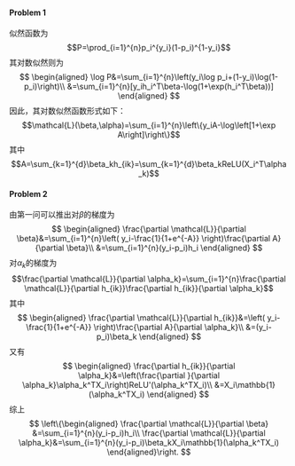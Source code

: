 #### Problem 1
似然函数为
$$P=\prod_{i=1}^{n}p_i^{y_i}(1-p_i)^{1-y_i}$$
其对数似然则为
$$
\begin{aligned}
\log P&=\sum_{i=1}^{n}\left(y_i\log p_i+(1-y_i)\log(1-p_i)\right)\\
&=\sum_{i=1}^{n}[y_ih_i^T\beta-\log(1+\exp(h_i^T\beta))]
\end{aligned}
$$
因此，其对数似然函数形式如下：
$$\mathcal{L}(\beta,\alpha)=\sum_{i=1}^{n}\left\{y_iA-\log\left[1+\exp A\right]\right\}$$
其中
$$A=\sum_{k=1}^{d}\beta_kh_{ik}=\sum_{k=1}^{d}\beta_kReLU(X_i^T\alpha_k)$$
#### Problem 2
由第一问可以推出对$\beta$的梯度为
$$
\begin{aligned}
\frac{\partial \mathcal{L}}{\partial \beta}&=\sum_{i=1}^{n}\left( y_i-\frac{1}{1+e^{-A}} \right)\frac{\partial A}{\partial \beta}\\
&=\sum_{i=1}^{n}(y_i-p_i)h_i
\end{aligned}
$$
对$\alpha_k$的梯度为
$$\frac{\partial \mathcal{L}}{\partial \alpha_k}=\sum_{i=1}^{n}\frac{\partial \mathcal{L}}{\partial h_{ik}}\frac{\partial h_{ik}}{\partial \alpha_k}$$
其中
$$
\begin{aligned}
\frac{\partial \mathcal{L}}{\partial h_{ik}}&=\left( y_i-\frac{1}{1+e^{-A}} \right)\frac{\partial A}{\partial \alpha_k}\\
&=(y_i-p_i)\beta_k
\end{aligned}
$$
又有
$$
\begin{aligned}
\frac{\partial h_{ik}}{\partial \alpha_k}&=\left(\frac{\partial }{\partial \alpha_k}\alpha_k^TX_i\right)ReLU'(\alpha_k^TX_i)\\
&=X_i\mathbb{1}(\alpha_k^TX_i)
\end{aligned}
$$
综上
$$
\left\{\begin{aligned}
\frac{\partial \mathcal{L}}{\partial \beta}
&=\sum_{i=1}^{n}(y_i-p_i)h_i\\
\frac{\partial \mathcal{L}}{\partial \alpha_k}&=\sum_{i=1}^{n}(y_i-p_i)\beta_kX_i\mathbb{1}(\alpha_k^TX_i)
\end{aligned}\right.
$$